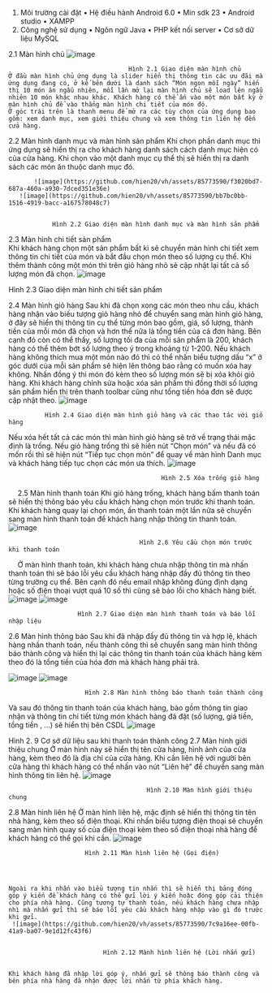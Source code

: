 1.	Môi trường cài đặt
•	Hệ điều hành Android 6.0
•	Min sdk 23
•	Android studio
•	XAMPP
2. Công nghệ sử dụng
•	Ngôn ngữ Java
•	PHP kết nối server
•	Cơ sở dữ liệu MySQL

2.1 Màn hình chủ
    ![image](https://github.com/hien20/vh/assets/85773590/2b9e4c73-1948-4c55-9670-2b977dc63a3d)


                                     Hình 2.1 Giao diện màn hình chủ
	Ở đầu màn hình chủ ứng dụng là slider hiển thị thông tin các ưu đãi mà ứng dụng đang có, ở kế bên dưới là danh sách “Món ngon mỗi ngày” hiển thị 10 món ăn ngẫu nhiên, mỗi lần mở lại màn hình chủ sẽ load lên ngẫu nhiên 10 món khác nhau khác. Khách hàng có thể ấn vào một món bất kỳ ở màn hình chủ để vào thẳng màn hình chi tiết của món đó.
	Ở góc trái trên là thanh menu để mở ra các tùy chọn của ứng dụng bao gồm: xem danh mục, xem giới thiệu chung và xem thông tin liên hệ đến cửa hàng.







2.2 Màn hình danh mục và màn hình sản phẩm
	Khi chọn phần danh mục thì ứng dụng sẽ hiển thị ra cho khách hàng danh sách cách danh mục hiện có của cửa hàng. Khi chọn vào một danh mục cụ thể thị sẽ hiển thị ra danh sách các món ăn thuộc danh mục đó.

           ![image](https://github.com/hien20/vh/assets/85773590/f3020bd7-687a-460a-a930-7dced351e36e)
	   ![image](https://github.com/hien20/vh/assets/85773590/bb7bc0bb-1516-4919-bacc-a167578048c7)


                Hình 2.2 Giao diện màn hình danh mục và màn hình sản phẩm

2.3 Màn hình chi tiết sản phẩm	
	Khi khách hàng chọn một sản phẩm bất kì sẽ chuyển màn hình chi tiết xem thông tin chi tiết của món và bắt đầu chọn món theo số lượng cụ thể. Khi thêm thành công một món thì trên giỏ hàng nhỏ sẽ cập nhật lại tất cả số lượng món đã chọn.
 ![image](https://github.com/hien20/vh/assets/85773590/f55b3387-3b30-4327-bad6-a9046bf3d261)

Hình 2.3 Giao diện màn hình chi tiết sản phẩm


2.4 Màn hình giỏ hàng
	Sau khi đã chọn xong các món theo nhu cầu, khách hàng nhận vào biếu tượng giỏ hàng nhỏ để chuyển sang màn hình giỏ hàng, ở đây sẽ hiển thị thông tin cụ thể từng món bao gồm, giá, số lượng, thành tiền của mỗi món đã chọn và hơn thể nữa là tổng tiền của cả đơn hàng. Bên cạnh đó còn có thể thấy, số lượng tối đa của mỗi sản phẩm là 200, khách hàng có thể thêm bớt số lượng theo ý trong khoảng từ 1-200. Nếu khách hàng không thích mua một món nào đó thì có thể nhấn biểu tượng dấu “x” ở góc dưới của mỗi sản phẩm sẽ hiện lên thông báo rằng có muốn xóa hay không. Nhấn đồng ý thì món đó kèm theo số lượng món sẽ bị xóa khỏi giỏ hàng. 
	Khi khách hàng chỉnh sửa hoặc xóa sản phẩm thì đồng thời số lượng sản phẩm hiển thị trên thanh toolbar cũng như tổng tiền hóa đơn sẽ được cập nhật theo.
       ![image](https://github.com/hien20/vh/assets/85773590/c7e277b7-54d2-493a-8005-20e3f18b6167)

              Hình 2.4 Giao diện màn hình giỏ hàng và các thao tác với giỏ hàng
Nếu xóa hết tất cả các món thì màn hình giỏ hàng sẽ trở về trạng thái mặc định là trống. Nếu giỏ hàng trống thì sẽ hiên nút “Chọn món” và nếu đã có mốn rồi thì sẽ hiện nút  “Tiếp tục chọn món” để quay về màn hình Danh mục và khách hàng tiếp tục chọn các món ưa thích.
            	![image](https://github.com/hien20/vh/assets/85773590/041bd3ce-e11d-47ce-94ab-0ebf51ef5fa4)

                                              Hình 2.5 Xóa trống giỏ hàng


 
2.5 Màn hình thanh toán
	Khi giỏ hàng trống, khách hàng bấm thanh toán sẽ hiển thị thông báo yêu cầu khách hàng chọn món trước khi thanh toán. Khi khách hàng quay lại chọn món, ấn thanh toán một lần nữa sẽ chuyển sang màn hình thanh toán để khách hàng nhập thông tin thanh toán.
       ![image](https://github.com/hien20/vh/assets/85773590/f70ec0b3-bda0-43a8-bee9-9c96b3df8651)

                                        Hình 2.6 Yêu cầu chọn món trước khi thanh toán

	
 
Ở màn hình thanh toán, khi khách hàng chưa nhập thông tin mà nhấn thanh toán thì sẽ báo lỗi yêu cầu khách hàng nhập đầy đủ thông tin theo từng trường cụ thể. Bên cạnh đó nếu email nhập không đúng định dạng hoặc số điện thoại vượt quá 10 số thì cũng sẽ báo lỗi cho khách hàng biết.
      ![image](https://github.com/hien20/vh/assets/85773590/aa342014-1622-46a8-a426-c8983e1c6f0c)
![image](https://github.com/hien20/vh/assets/85773590/b9323be0-9b83-481f-8862-630648afc7ca)

                       Hình 2.7 Giao diện màn hình thanh toán và báo lỗi nhập liệu



2.6 Màn hình thông báo
	Sau khi đã nhập đầy đủ thông tin và hợp lệ, khách hàng nhấn thanh toán, nếu thành công thì sẽ chuyển sang màn hình thông báo thành công và hiển thị lại các thông tin thanh toán của khách hàng kèm theo đó là tổng tiền của hóa đơn mà khách hàng phải trả.

      
![image](https://github.com/hien20/vh/assets/85773590/6a9f06d9-b3b1-42d9-be7f-43f62c5abb67)
![image](https://github.com/hien20/vh/assets/85773590/1c00ce96-0a1f-41ea-95a6-e6151459c46a)


                         Hình 2.8 Màn hình thông báo thanh toán thành công





Và sau đó thông tin thanh toán của khách hàng, bào gồm thông tin giao nhận và thông tin chi tiết từng món khách hàng đã đặt (số lượng, giá tiền, tồng tiền , …) sẽ hiển thị bên CSDL
![image](https://github.com/hien20/vh/assets/85773590/4f1605b6-7a16-43a7-9485-9211e012dedd)

 
Hình 2. 9 Cơ sở dữ liệu sau khi thanh toán thành công
2.7 Màn hình giới thiệu chung
	Ở màn hình này sẽ hiển thị tên cửa hàng, hình ảnh của cửa hàng, kèm theo đó là địa chỉ của cửa hàng. Khi cần liên hệ với người bên cửa hàng thì khách hàng có thể nhấn vào nút “Liên hệ” để chuyển sang màn hình thông tin liên hệ.
                                              ![image](https://github.com/hien20/vh/assets/85773590/2a1eaef4-0ca0-4e23-8615-ebb59127d5b6)

                                          Hình 2.10 Màn hình giới thiệu chung
2.8 Màn hình liên hệ
	Ở màn hình liên hệ, mặc định sẽ hiển thị thông tin tên nhà hàng, kèm theo số điện thoại. Khi nhấn biểu tượng điện thoại sẽ chuyển sang màn hình quay số của điện thoại kèm theo số điện thoại nhà hàng để khách hàng có thể gọi khi cần.
 ![image](https://github.com/hien20/vh/assets/85773590/8d2c2bf6-d3f3-4e03-96cd-42200b55b9bf)


                         Hình 2.11 Màn hình liên hệ (Gọi điện)




	Ngoài ra khi nhấn vào biểu tượng tin nhắn thì sẽ hiển thị bảng đóng góp ý kiến để khách hàng có thể gửi lời ý kiến hoặc đóng góp cải thiện cho phía nhà hàng. Cũng tương tự thanh toán, nếu khách hàng chưa nhập nhì mà nhấn gửi thì sẽ báo lỗi yêu cầu khách hàng nhập vào gì đó trước khi gửi.
     ![image](https://github.com/hien20/vh/assets/85773590/7c9a16ee-00fb-41a9-ba07-9e1d12fc43f6)


                              Hình 2.12 Mành hình liên hệ (Lời nhắn gửi)


	Khi khách hàng đã nhập lời góp ý, nhấn gửi sẽ thông báo thành công và bên phía nhà hàng đã nhận được lời nhắn từ phía khách hàng.
                                            


